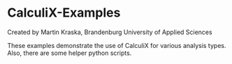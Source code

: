 # CalculiX-Examples
Created by Martin Kraska, Brandenburg University of Applied Sciences

These examples demonstrate the use of CalculiX for various analysis types.
Also, there are some helper python scripts.
